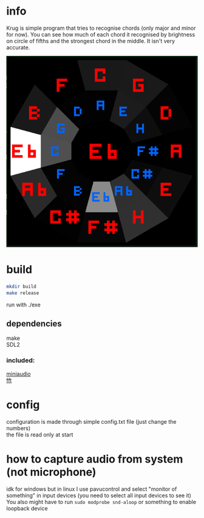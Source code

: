 
# info

Krug is simple program that tries to recognise chords (only major and minor for now).
You can see how much of each chord it recognised by brightness on circle of fifths and the strongest chord in the middle.
It isn't very accurate.  

![Image](image.webp)

# build

```sh
mkdir build
make release
```
run with ./exe

## dependencies

make  
SDL2

### included:

[miniaudio](https://miniaud.io/)  
[fft](https://www.kurims.kyoto-u.ac.jp/~ooura/fft.html)

# config

configuration is made through simple config.txt file (just change the numbers)  
the file is read only at start

# how to capture audio from system (not microphone)

idk for windows but in linux I use pavucontrol and select "monitor of something" in input devices
(you need to select all input devices to see it)
You also might have to run `sudo modprobe snd-aloop` or something to enable loopback device

